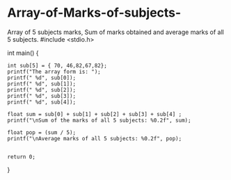 # Array-of-Marks-of-subjects-
Array of 5 subjects marks, Sum of marks obtained and average marks of all 5 subjects.
#include <stdio.h>

int main() {
    
    int sub[5] = { 70, 46,82,67,82};
    printf("The array form is: ");
    printf(" %d", sub[0]);
    printf(" %d", sub[1]);
    printf(" %d", sub[2]);
    printf(" %d", sub[3]);
    printf(" %d", sub[4]);
    
    float sum = sub[0] + sub[1] + sub[2] + sub[3] + sub[4] ;
    printf("\nSum of the marks of all 5 subjects: %0.2f", sum);
  
    float pop = (sum / 5);
    printf("\nAverage marks of all 5 subjects: %0.2f", pop);
   

    return 0;
}
